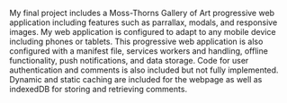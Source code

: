 My final project includes a Moss-Thorns Gallery of Art progressive web application including features such as parrallax, modals, and responsive images. My web application is configured to adapt to any mobile device including phones or tablets. This progressive web application is also configured with a manifest file, services workers and handling, offline functionality, push notifications, and data storage. Code for user authentication and comments is also included but not fully implemented. Dynamic and static caching are included for the webpage as well as indexedDB for storing and retrieving comments.
